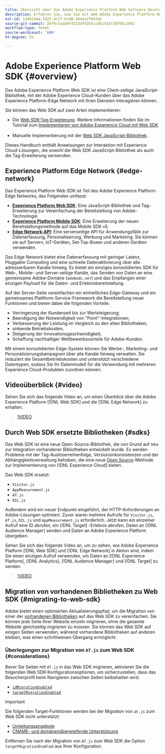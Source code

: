 ```yaml
---
title: Übersicht über das Adobe Experience Platform Web Software Development Kit (SDK)
description: Erfahren Sie, wie Sie mit dem Adobe Experience Platform Web SDK Platform-Funktionen in Ihre Website integrieren können.
exl-id: 1348144a-7d25-4c27-bc40-3daee2f043a6
source-git-commit: 2bf9c7ada9fd223df92b5cc9b1415f20705c2042
workflow-type: tm+mt
source-wordcount: '600'
ht-degree: 5%

---
```


# Adobe Experience Platform Web SDK {#overview}

Das Adobe Experience Platform Web SDK ist eine Client-seitige JavaScript-Bibliothek, mit der Adobe Experience Cloud-Kunden über das Adobe Experience Platform-Edge Network mit ihren Diensten interagieren können.

Sie können das Web SDK auf zwei Arten implementieren:

* Die [Web SDK-Tag-Erweiterung](../tags/extensions/client/web-sdk/web-sdk-extension-configuration.md). Weitere Informationen finden Sie im Tutorial zum [Implementieren von Adobe Experience Cloud mit Web SDK](https://experienceleague.adobe.com/docs/platform-learn/implement-web-sdk/overview.html?lang=de) .
* Manuelle Implementierung mit der [Web SDK JavaScript-Bibliothek](install/library.md).

Dieses Handbuch enthält Anweisungen zur Interaktion mit Experience Cloud-Lösungen, die sowohl die Web SDK JavaScript-Bibliothek als auch die Tag-Erweiterung verwenden.

## Experience Platform Edge Network {#edge-network}



Das Experience Platform Web SDK ist Teil des Adobe Experience Platform-Edge Networks, das Folgendes umfasst:

* **[Experience Platform Web SDK](#overview)**: Eine JavaScript-Bibliothek und Tag-Erweiterung zur Vereinfachung der Bereitstellung von Adobe-Technologie.
* **[Experience Platform Mobile SDK](https://developer.adobe.com/client-sdks/home/)**: Eine Erweiterung der neuen Bereitstellungsmethode auf das Mobile SDK v5.
* **[Edge Network-API](../server-api/overview.md)**: Eine serverseitige API für Anwendungsfälle zur Datenerfassung, Personalisierung, Werbung und Marketing. Sie können sie auf Servern, IoT-Geräten, Set-Top-Boxen und anderen Geräten verwenden.

Das Edge Network bietet eine Datenerfassung mit geringer Latenz, Pluggable Computing und eine schnelle Datenaktivierung über alle adressierbaren Kanäle hinweg. Es bietet ein einziges konsolidiertes SDK für Web-, Mobile- und Server-seitige Kanäle, das Senden von Daten an eine gemeinsame Adobe-Domäne (`adobedc.net`) und das Empfangen einer einzigen Payload für die Daten- und Erlebnisbereitstellung.

Auf der Server-Seite vereinfachen ein einheitliches Edge-Gateway und ein gemeinsames Plattform-Service-Framework die Bereitstellung neuer Funktionen und bieten dabei die folgenden Vorteile:

* Verringerung der Kundenzeit bis zur Wertsteigerung;
* Beendigung der Notwendigkeit von &quot;Point&quot;-Integrationen;
* Verbesserung der Leistung im Vergleich zu den alten Bibliotheken;
* sinkende Betriebskosten;
* Steigerung der Innovationsgeschwindigkeit;
* Schaffung nachhaltiger Wettbewerbsvorteile für Adobe-Kunden.

Mit einem konsolidierten Edge-System können Sie Werbe-, Marketing- und Personalisierungskampagnen über alle Kanäle hinweg verwalten. Sie reduziert die Gesamtbetriebskosten und unterstützt verschiedene Datentypen, sodass Sie Ihr Datenmodell für die Verwendung mit mehreren Experience Cloud-Produkten zuordnen können.

## Videoüberblick {#video}

Sehen Sie sich das folgende Video an, um einen Überblick über die Adobe Experience Platform [!DNL Web SDK] und die [!DNL Edge Network] zu erhalten.

>[!VIDEO](https://video.tv.adobe.com/v/34141?quality=12&learn=on)

## Durch Web SDK ersetzte Bibliotheken {#sdks}

Das Web SDK ist eine neue Open-Source-Bibliothek, die von Grund auf neu zur Integration vorhandener Bibliotheken entwickelt wurde. Es werden Probleme mit der Tag-Auslöserreihenfolge, Versionsinkonsistenzen und der Abhängigkeitsverwaltung behoben, die eine neue [Open Source](https://github.com/adobe/alloy)-Methode zur Implementierung von [!DNL Experience Cloud] bieten.

Das Web SDK ersetzt:

* `Visitor.js`
* `AppMeasurement.js`
* `AT.js`
* `DIL.js`

Außerdem wird ein neuer Endpunkt eingeführt, der HTTP-Anforderungen an Adobe-Lösungen optimiert. Zuvor waren mehrere Aufrufe für `Visitor.js`, `AT.js`, `DIL.js` und `AppMeasurement.js` erforderlich. Jetzt kann ein einzelner Aufruf eine ID abrufen, ein [!DNL Target] -Erlebnis abrufen, Daten an [!DNL Audience Manager] senden und Daten an Adobe Experience Platform übergeben.

Sehen Sie sich das folgende Video an, um zu sehen, wie Adobe Experience Platform [!DNL Web SDK] und [!DNL Edge Network] in Aktion sind, indem Sie einen einzigen Aufruf verwenden, um Daten an [!DNL Experience Platform], [!DNL Analytics], [!DNL Audience Manager] und [!DNL Target] zu senden.

>[!VIDEO](https://video.tv.adobe.com/v/34148)

## Migration von vorhandenen Bibliotheken zu Web SDK {#migrating-to-web-sdk}

Adobe bietet einen optimierten Aktualisierungspfad, um die Migration von einer der [vorhandenen Bibliotheken](#sdks) auf das Web SDK zu vereinfachen. Sie können jede Seite Ihrer Website einzeln migrieren, ohne die gesamte Website gleichzeitig migrieren zu müssen. Sie können das Web SDK auf einigen Seiten verwenden, während vorhandene Bibliotheken auf anderen bleiben, was einen schrittweisen Übergang ermöglicht.

### Überlegungen zur Migration von `AT.js` zum Web SDK {#considerations}

Bevor Sie Seiten mit `AT.js` in das Web SDK migrieren, aktivieren Sie die folgenden Web SDK-Konfigurationsoptionen, um sicherzustellen, dass das Besucherprofil beim Navigieren zwischen Seiten beibehalten wird.

* [`idMigrationEnabled`](/help/web-sdk/commands/configure/idmigrationenabled.md)
* [`targetMigrationEnabled`](/help/web-sdk/commands/configure/targetmigrationenabled.md)

>[!IMPORTANT]
>
>Die folgenden Target-Funktionen werden bei der Migration von `at.js` zum Web SDK nicht unterstützt:
>
>* [Umleitungsangebote](https://experienceleague.adobe.com/docs/target/using/experiences/offers/offer-redirect.html?lang=de)
>* [CNAME- und domänenübergreifende Unterstützung](https://experienceleague.adobe.com/docs/target-dev/developer/client-side/at-js-implementation/atjs-cookies.html)

Entfernen Sie nach der Migration von `AT.js` zum Web SDK die Option `targetMigrationEnabled` aus Ihrer Konfiguration.
